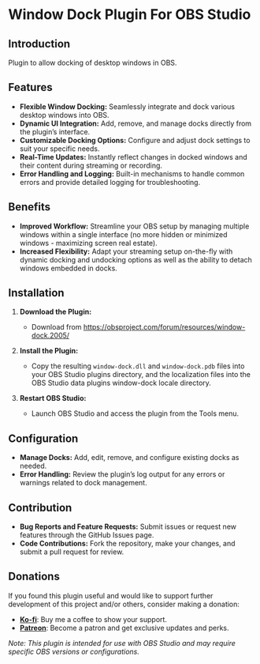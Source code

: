 # Window Dock Plugin For OBS Studio

## Introduction

Plugin to allow docking of desktop windows in OBS.

## Features

- **Flexible Window Docking:** Seamlessly integrate and dock various desktop windows into OBS.
- **Dynamic UI Integration:** Add, remove, and manage docks directly from the plugin’s interface.
- **Customizable Docking Options:** Configure and adjust dock settings to suit your specific needs.
- **Real-Time Updates:** Instantly reflect changes in docked windows and their content during streaming or recording.
- **Error Handling and Logging:** Built-in mechanisms to handle common errors and provide detailed logging for troubleshooting.

## Benefits

- **Improved Workflow:** Streamline your OBS setup by managing multiple windows within a single interface (no more hidden or minimized windows - maximizing screen real estate).
- **Increased Flexibility:** Adapt your streaming setup on-the-fly with dynamic docking and undocking options as well as the ability to detach windows embedded in docks.

## Installation

1. **Download the Plugin:**
   - Download from https://obsproject.com/forum/resources/window-dock.2005/

2. **Install the Plugin:**
   - Copy the resulting `window-dock.dll` and `window-dock.pdb` files into your OBS Studio plugins directory, and the localization files into the OBS Studio data plugins window-dock locale directory.

3. **Restart OBS Studio:**
   - Launch OBS Studio and access the plugin from the Tools menu.

## Configuration

- **Manage Docks:** Add, edit, remove, and configure existing docks as needed.
- **Error Handling:** Review the plugin’s log output for any errors or warnings related to dock management.

## Contribution

- **Bug Reports and Feature Requests:** Submit issues or request new features through the GitHub Issues page.
- **Code Contributions:** Fork the repository, make your changes, and submit a pull request for review.

## Donations

If you found this plugin useful and would like to support further development of this project and/or others, consider making a donation:

- **[Ko-fi](https://ko-fi.com/overkloc)**: Buy me a coffee to show your support.
- **[Patreon](https://www.patreon.com/OVERKLOC)**: Become a patron and get exclusive updates and perks.

*Note: This plugin is intended for use with OBS Studio and may require specific OBS versions or configurations.*
